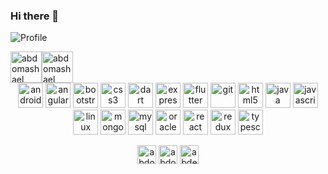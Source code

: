 ### Hi there 👋

![Profile](https://i.imgur.com/jIRqMoG.png)

<div><img  src="https://github-readme-stats.vercel.app/api?username=abdomashael&count_private=true&show_icons=true&theme=tokyonight" alt="abdomashael"  width="50vw" height="50vh"/><img   src="https://github-readme-stats.vercel.app/api/top-langs/?username=abdomashael&theme=tokyonight&layout=compact" alt="abdomashael" width="50vw" height="50vh"/></div>


<div align="center"><img src="https://devicons.github.io/devicon/devicon.git/icons/android/android-original-wordmark.svg" alt="android" width="40" height="40"/> <img src="https://devicons.github.io/devicon/devicon.git/icons/angularjs/angularjs-original.svg" alt="angularjs" width="40" height="40"/> <img src="https://devicons.github.io/devicon/devicon.git/icons/bootstrap/bootstrap-plain.svg" alt="bootstrap" width="40" height="40"/> <img src="https://devicons.github.io/devicon/devicon.git/icons/css3/css3-original-wordmark.svg" alt="css3" width="40" height="40"/> <img src="https://www.vectorlogo.zone/logos/dartlang/dartlang-icon.svg" alt="dart" width="40" height="40"/> <img src="https://devicons.github.io/devicon/devicon.git/icons/express/express-original-wordmark.svg" alt="express" width="40" height="40"/> <img src="https://www.vectorlogo.zone/logos/flutterio/flutterio-icon.svg" alt="flutter" width="40" height="40"/> <img src="https://www.vectorlogo.zone/logos/git-scm/git-scm-icon.svg" alt="git" width="40" height="40"/> <img src="https://devicons.github.io/devicon/devicon.git/icons/html5/html5-original-wordmark.svg" alt="html5" width="40" height="40"/> <img src="https://devicons.github.io/devicon/devicon.git/icons/java/java-original-wordmark.svg" alt="java" width="40" height="40"/> <img src="https://devicons.github.io/devicon/devicon.git/icons/javascript/javascript-original.svg" alt="javascript" width="40" height="40"/> <img src="https://devicons.github.io/devicon/devicon.git/icons/linux/linux-original.svg" alt="linux" width="40" height="40"/> <img src="https://devicons.github.io/devicon/devicon.git/icons/mongodb/mongodb-original-wordmark.svg" alt="mongodb" width="40" height="40"/> <img src="https://devicons.github.io/devicon/devicon.git/icons/mysql/mysql-original-wordmark.svg" alt="mysql" width="40" height="40"/> <img src="https://devicons.github.io/devicon/devicon.git/icons/oracle/oracle-original.svg" alt="oracle" width="40" height="40"/> <img src="https://devicons.github.io/devicon/devicon.git/icons/react/react-original-wordmark.svg" alt="react" width="40" height="40"/> <img src="https://devicons.github.io/devicon/devicon.git/icons/redux/redux-original.svg" alt="redux" width="40" height="40"/> <img src="https://devicons.github.io/devicon/devicon.git/icons/typescript/typescript-original.svg" alt="typescript" width="40" height="40"/></div>



<p align="center">
<a href="https://linkedin.com/in/abdo-mashael-15396295/" target="blank"><img align="center" src="https://cdn.jsdelivr.net/npm/simple-icons@3.0.1/icons/linkedin.svg" alt="abdo-mashael-15396295/" height="30" width="30" /></a>
<a href="https://fb.com/abdomashael" target="blank"><img align="center" src="https://cdn.jsdelivr.net/npm/simple-icons@3.0.1/icons/facebook.svg" alt="abdomashael" height="30" width="30" /></a>
<a href="https://dribbble.com/abdelrahman mashael" target="blank"><img align="center" src="https://cdn.jsdelivr.net/npm/simple-icons@3.0.1/icons/dribbble.svg" alt="abdelrahman mashael" height="30" width="30" /></a>
</p>

<!--
**abdomashael/abdomashael** is a ✨ _special_ ✨ repository because its `README.md` (this file) appears on your GitHub profile.

Here are some ideas to get you started:

- 🔭 I’m currently working on ...
- 🌱 I’m currently learning ...
- 👯 I’m looking to collaborate on ...
- 🤔 I’m looking for help with ...
- 💬 Ask me about ...
- 📫 How to reach me: ...
- 😄 Pronouns: ...
- ⚡ Fun fact: ...
-->
